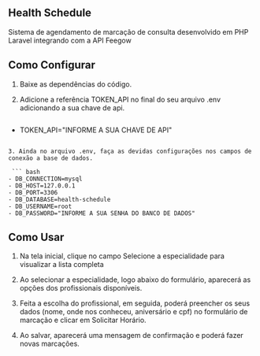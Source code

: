 ## Health Schedule 

Sistema de agendamento de marcação de consulta desenvolvido em PHP Laravel integrando com a API Feegow 

## Como Configurar 

1. Baixe as dependências do código.

2. Adicione a referência TOKEN_API no final do seu arquivo .env adicionando a sua chave de api.
   ``` bash
  - TOKEN_API="INFORME A SUA CHAVE DE API"
   ```
  
3. Ainda no arquivo .env, faça as devidas configurações nos campos de conexão a base de dados. 

    ``` bash
  - DB_CONNECTION=mysql
  - DB_HOST=127.0.0.1
  - DB_PORT=3306
  - DB_DATABASE=health-schedule
  - DB_USERNAME=root
  - DB_PASSWORD="INFORME A SUA SENHA DO BANCO DE DADOS"
   ```

## Como Usar 

1. Na tela inicial, clique no campo Selecione a especialidade para visualizar a lista completa
 
2. Ao selecionar a especialidade, logo abaixo do formulário, aparecerá as opções dos profissionais disponíveis. 
 
3. Feita a escolha do profissional, em seguida, poderá preencher os seus dados (nome, onde nos conheceu, aniversário e cpf) no formulário de marcação e clicar em Solicitar Horário. 
 
4. Ao salvar, aparecerá uma mensagem de confirmação e poderá fazer novas marcações. 
 
